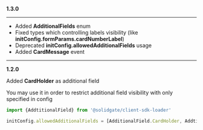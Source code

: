 **1.3.0**

***

- Added **AdditionalFields** enum
- Fixed types which controlling labels visibility (like **initConfig.formParams.cardNumberLabel**)
- Deprecated **initConfig.allowedAdditionalFields** usage
- Added **CardMessage** event

***

**1.2.0**

Added **CardHolder** as additional field

You may use it in order to restrict additional field visibility with only specified in config
```typescript
import {AddtitionalField} from '@solidgate/client-sdk-loader'

initConfig.allowedAdditionalFields = [AdditionalField.CardHolder, AddtitionalField.Pin]
```

